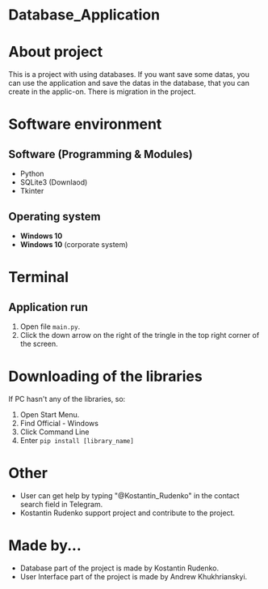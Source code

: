 # Database_Application
# About project
This is a project with using databases. If you want save some datas, you can use the application
and save the datas in the database, that you can create in the applic-on. There is migration in the
project.

# Software environment
  ## Software (Programming & Modules)
  * Python
  * SQLite3 (Downlaod)
  * Tkinter
  ## Operating system
  * **Windows 10**
  * **Windows 10** (corporate system)
# Terminal
   ## Application run
   1. Open file `main.py`.
   2. Click the down arrow on the right of the tringle in the top right corner of the screen.
# Downloading of the libraries
   If PC hasn't any of the libraries, so:
   1. Open Start Menu.
   2. Find Official - Windows
   3. Click Command Line
   4. Enter `pip install [library_name]`
# Other
* User can get help by typing "@Kostantin_Rudenko" in the contact search field in Telegram.
* Kostantin Rudenko support project and contribute to the project.
# Made by...
* Database part of the project is made by Kostantin Rudenko.
* User Interface part of the project is made by Andrew Khukhrianskyi.